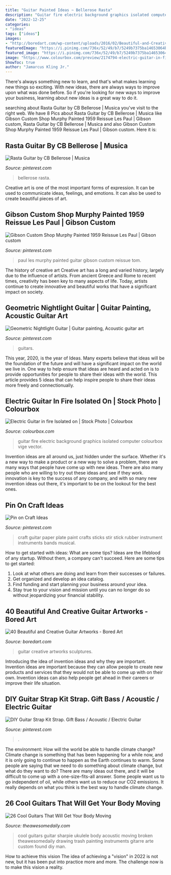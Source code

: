 ```yaml
---
title: "Guitar Painted Ideas ~ Bellerose Rasta"
description: "Guitar fire electric background graphics isolated computer colourbox vige vector"
date: "2022-12-25"
categories:
- "ideas"
tags: ["ideas"]
images:
- "http://boredart.com/wp-content/uploads/2016/02/Beautiful-and-Creative-Guitar-Artworks-39.jpg"
featuredImage: "https://i.pinimg.com/736x/52/49/b7/5249b7375ba14653064bd691c3710ad0.jpg"
featured_image: "https://i.pinimg.com/736x/52/49/b7/5249b7375ba14653064bd691c3710ad0.jpg"
image: "https://www.colourbox.com/preview/2174794-electric-guitar-in-fire-isolated-on-black-background-computer-graphics.jpg"
ShowToc: true
author: "Jamarcus Kling Jr."
---
```



There's always something new to learn, and that's what makes learning new things so exciting. With new ideas, there are always ways to improve upon what was done before. So if you're looking for new ways to improve your business, learning about new ideas is a great way to do it.

	

		
searching about Rasta Guitar by CB Bellerose | Musica you've visit to the right web. We have 8 Pics about Rasta Guitar by CB Bellerose | Musica like Gibson Custom Shop Murphy Painted 1959 Reissue Les Paul | Gibson custom, Rasta Guitar by CB Bellerose | Musica and also Gibson Custom Shop Murphy Painted 1959 Reissue Les Paul | Gibson custom. Here it is:
		
    
## Rasta Guitar By CB Bellerose | Musica

<img loading=lazy src="https://i.pinimg.com/736x/c4/f8/d9/c4f8d946ee091b227f40111fb725fa3c--painted-guitars-rasta.jpg" onerror="this.onerror=null;this.src='https://tse4.mm.bing.net/th?id=OIP.m0F8G--_vvC0HkJhM7YaRQHaJ3&amp;pid=15.1';" alt="Rasta Guitar by CB Bellerose | Musica">

_Source: pinterest.com_

>bellerose rasta. 

	

Creative art is one of the most important forms of expression. It can be used to communicate ideas, feelings, and emotions. It can also be used to create beautiful pieces of art.

    
## Gibson Custom Shop Murphy Painted 1959 Reissue Les Paul | Gibson Custom

<img loading=lazy src="https://i.pinimg.com/736x/53/b9/b7/53b9b780f1d31b5f1bd44907573cb80a.jpg" onerror="this.onerror=null;this.src='https://tse1.mm.bing.net/th?id=OIP.H8y_PQ7xFZvbSwrszW9L5AHaLE&amp;pid=15.1';" alt="Gibson Custom Shop Murphy Painted 1959 Reissue Les Paul | Gibson custom">

_Source: pinterest.com_

>paul les murphy painted guitar gibson custom reissue tom. 

	

The history of creative art
Creative art has a long and varied history, largely due to the influence of artists. From ancient Greece and Rome to recent times, creativity has been key to many aspects of life. Today, artists continue to create innovative and beautiful works that have a significant impact on society.

    
## Geometric Nightlight Guitar | Guitar Painting, Acoustic Guitar Art

<img loading=lazy src="https://i.pinimg.com/736x/52/49/b7/5249b7375ba14653064bd691c3710ad0.jpg" onerror="this.onerror=null;this.src='https://tse2.mm.bing.net/th?id=OIP.mjxsriMW1KMglUY07Um5qgHaLG&amp;pid=15.1';" alt="Geometric Nightlight Guitar | Guitar painting, Acoustic guitar art">

_Source: pinterest.com_

>guitars. 

	

This year, 2020, is the year of Ideas. Many experts believe that ideas will be the foundation of the future and will have a significant impact on the world we live in. One way to help ensure that ideas are heard and acted on is to provide opportunities for people to share their ideas with the world. This article provides 5 ideas that can help inspire people to share their ideas more freely and connectionually.

    
## Electric Guitar In Fire Isolated On | Stock Photo | Colourbox

<img loading=lazy src="https://www.colourbox.com/preview/2174794-electric-guitar-in-fire-isolated-on-black-background-computer-graphics.jpg" onerror="this.onerror=null;this.src='https://tse1.mm.bing.net/th?id=OIP.gaFa5SHNDVziWfqQFhHtIQHaJ4&amp;pid=15.1';" alt="Electric Guitar in fire Isolated on | Stock Photo | Colourbox">

_Source: colourbox.com_

>guitar fire electric background graphics isolated computer colourbox vige vector. 

	

Invention ideas are all around us, just hidden under the surface. Whether it's a new way to make a product or a new way to solve a problem, there are many ways that people have come up with new ideas. There are also many people who are willing to try out these ideas and see if they work. innovation is key to the success of any company, and with so many new invention ideas out there, it's important to be on the lookout for the best ones.

    
## Pin On Craft Ideas

<img loading=lazy src="https://i.pinimg.com/originals/bb/49/8c/bb498cfec1221037d79240f99c4e25b8.jpg" onerror="this.onerror=null;this.src='https://tse1.mm.bing.net/th?id=OIP.63-7NyfVPBom3-C6DF44ZQHaJ4&amp;pid=15.1';" alt="Pin on Craft Ideas">

_Source: pinterest.com_

>craft guitar paper plate paint crafts sticks stir stick rubber instrument instruments bands musical. 

	

How to get started with ideas: What are some tips?
Ideas are the lifeblood of any startup. Without them, a company can't succeed. Here are some tips to get started:
1. Look at what others are doing and learn from their successes or failures.
2. Get organized and develop an idea catalog. 
3. Find funding and start planning your business around your idea.  
4. Stay true to your vision and mission until you can no longer do so without jeopardizing your financial stability.

    
## 40 Beautiful And Creative Guitar Artworks - Bored Art

<img loading=lazy src="http://boredart.com/wp-content/uploads/2016/02/Beautiful-and-Creative-Guitar-Artworks-39.jpg" onerror="this.onerror=null;this.src='https://tse1.mm.bing.net/th?id=OIP.FjR7gt1ev-qXXX1XgiVFAQHaLH&amp;pid=15.1';" alt="40 Beautiful and Creative Guitar Artworks - Bored Art">

_Source: boredart.com_

>guitar creative artworks sculptures. 

	

Introducing the idea of invention ideas and why they are important.
Invention ideas are important because they can allow people to create new products and services that they would not be able to come up with on their own. Invention ideas can also help people get ahead in their careers or improve their life situation.

    
## DIY Guitar Strap Kit Strap. Gift Bass / Acoustic / Electric Guitar

<img loading=lazy src="https://i.pinimg.com/736x/69/42/34/6942349fc5baba6d96fcc044169efd67.jpg" onerror="this.onerror=null;this.src='https://tse2.mm.bing.net/th?id=OIP.dI9vSCVEDn_1WaZOTFtMrQHaFj&amp;pid=15.1';" alt="DIY Guitar Strap Kit Strap. Gift Bass / Acoustic / Electric Guitar">

_Source: pinterest.com_

>. 

	

The environment: How will the world be able to handle climate change?
Climate change is something that has been happening for a while now, and it is only going to continue to happen as the Earth continues to warm. Some people are saying that we need to do something about climate change, but what do they want to do? There are many ideas out there, and it will be difficult to come up with a one-size-fits-all answer. Some people want us to go independent of oil, while others want us to reduce our CO2 emissions. It really depends on what you think is the best way to handle climate change.

    
## 26 Cool Guitars That Will Get Your Body Moving

<img loading=lazy src="http://theawesomedaily.com/wp-content/uploads/2017/02/cool-guitars-14-1.jpg" onerror="this.onerror=null;this.src='https://tse4.mm.bing.net/th?id=OIP.WnZMtiiwDMzZuVcXicF8QwAAAA&amp;pid=15.1';" alt="26 Cool Guitars That Will Get Your Body Moving">

_Source: theawesomedaily.com_

>cool guitars guitar sharpie ukulele body acoustic moving broken theawesomedaily drawing trash painting instruments gitarre arte custom found diy man. 

	

How to achieve this vision
The idea of achieving a "vision" in 2022 is not new, but it has been put into practice more and more. The challenge now is to make this vision a reality.

